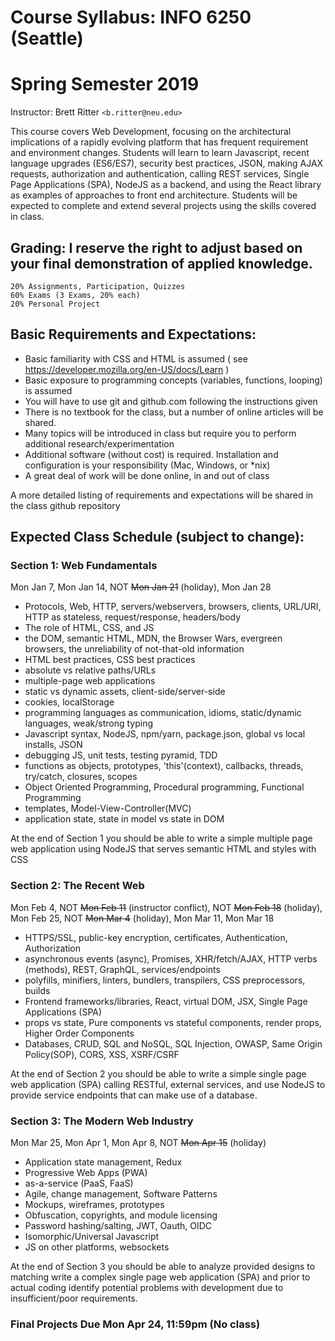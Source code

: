 ﻿# Course Syllabus: INFO 6250 (Seattle)                                            
# Spring Semester 2019
Instructor: Brett Ritter `<b.ritter@neu.edu>`

This course covers Web Development, focusing on the architectural implications of a rapidly evolving platform that has frequent requirement and environment changes. Students will learn to learn Javascript, recent language upgrades (ES6/ES7), security best practices, JSON, making AJAX requests, authorization and authentication, calling REST services, Single Page Applications (SPA), NodeJS as a backend, and using the React library as examples of approaches to front end architecture.  Students will be expected to complete and extend several projects using the skills covered in class.

## Grading: I reserve the right to adjust based on your final demonstration of applied knowledge.  
```
20% Assignments, Participation, Quizzes
60% Exams (3 Exams, 20% each) 
20% Personal Project
```

## Basic Requirements and Expectations:
- Basic familiarity with CSS and HTML is assumed ( see https://developer.mozilla.org/en-US/docs/Learn )  
- Basic exposure to programming concepts (variables, functions, looping) is assumed
- You will have to use git and github.com following the instructions given
- There is no textbook for the class, but a number of online articles will be shared.
- Many topics will be introduced in class but require you to perform additional research/experimentation
- Additional software (without cost) is required.  Installation and configuration is your responsibility (Mac, Windows, or \*nix)
- A great deal of work will be done online, in and out of class

A more detailed listing of requirements and expectations will be shared in the class github repository 

## Expected Class Schedule (subject to change):

### Section 1: Web Fundamentals
Mon Jan 7, Mon Jan 14, NOT ~~Mon Jan 21~~ (holiday), Mon Jan 28
   - Protocols, Web, HTTP, servers/webservers, browsers, clients, URL/URI, HTTP as stateless, request/response, headers/body
   - The role of HTML, CSS, and JS
   - the DOM, semantic HTML, MDN, the Browser Wars, evergreen browsers, the unreliability of not-that-old information
   - HTML best practices, CSS best practices
   - absolute vs relative paths/URLs
   - multiple-page web applications
   - static vs dynamic assets, client-side/server-side
   - cookies, localStorage
   - programming languages as communication, idioms, static/dynamic languages, weak/strong typing
   - Javascript syntax, NodeJS, npm/yarn, package.json, global vs local installs, JSON
   - debugging JS, unit tests, testing pyramid, TDD
   - functions as objects, prototypes, 'this'(context), callbacks, threads, try/catch, closures, scopes
   - Object Oriented Programming, Procedural programming, Functional Programming
   - templates, Model-View-Controller(MVC)
   - application state, state in model vs state in DOM

At the end of Section 1 you should be able to write a simple multiple page web application using NodeJS that serves semantic HTML and styles with CSS

### Section 2: The Recent Web
Mon Feb 4, NOT ~~Mon Feb 11~~ (instructor conflict), NOT ~~Mon Feb 18~~ (holiday), Mon Feb 25, NOT ~~Mon Mar 4~~ (holiday), Mon Mar 11, Mon Mar 18
   - HTTPS/SSL, public-key encryption, certificates, Authentication, Authorization
   - asynchronous events (async), Promises, XHR/fetch/AJAX, HTTP verbs (methods), REST, GraphQL, services/endpoints
   - polyfills, minifiers, linters, bundlers, transpilers, CSS preprocessors, builds
   - Frontend frameworks/libraries, React, virtual DOM, JSX, Single Page Applications (SPA)
   - props vs state, Pure components vs stateful components, render props, Higher Order Components
   - Databases, CRUD, SQL and NoSQL, SQL Injection, OWASP, Same Origin Policy(SOP), CORS, XSS, XSRF/CSRF

At the end of Section 2 you should be able to write a simple single page web application (SPA) calling RESTful, external services, and use NodeJS to provide service endpoints that can make use of a database.

### Section 3: The Modern Web Industry
Mon Mar 25, Mon Apr 1, Mon Apr 8, NOT ~~Mon Apr 15~~ (holiday)
 - Application state management, Redux
 - Progressive Web Apps (PWA)
 - as-a-service (PaaS, FaaS)
 - Agile, change management, Software Patterns
 - Mockups, wireframes, prototypes
 - Obfuscation, copyrights, and module licensing
 - Password hashing/salting, JWT, Oauth, OIDC
 - Isomorphic/Universal Javascript 
 - JS on other platforms, websockets

At the end of Section 3 you should be able to analyze provided designs to matching write a complex single page web application (SPA) and prior to actual coding identify potential problems with development due to insufficient/poor requirements.

### Final Projects Due Mon Apr 24, 11:59pm (No class)
